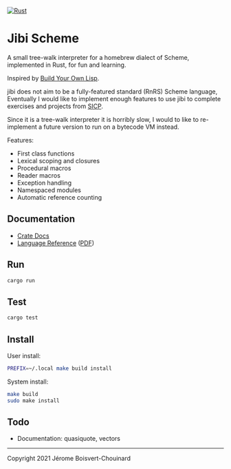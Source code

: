 [![Rust](https://github.com/jbchouinard/jibi/actions/workflows/rust.yml/badge.svg)](https://github.com/jbchouinard/jibi/actions/workflows/rust.yml)

# Jibi Scheme

A small tree-walk interpreter for a homebrew dialect of Scheme, implemented in Rust,
for fun and learning.

Inspired by [Build Your Own Lisp](http://www.buildyourownlisp.com/).

jibi does not aim to be a fully-featured standard (RnRS) Scheme language,
Eventually I would like to implement enough features to use jibi to complete
exercises and projects from [SICP](https://mitpress.mit.edu/sites/default/files/sicp/index.html).

Since it is a tree-walk interpreter it is horribly slow, I would to like to
re-implement a future version to run on a bytecode VM instead.

Features:
- First class functions
- Lexical scoping and closures
- Procedural macros
- Reader macros
- Exception handling
- Namespaced modules
- Automatic reference counting

## Documentation
- [Crate Docs](https://jbchouinard.github.io/jibi/crate/jibi/index.html)
- [Language Reference](https://jbchouinard.github.io/jibi/index.html)
  ([PDF](https://jbchouinard.github.io/jibi/Jibi%20Scheme%20Manual.pdf))

## Run
```bash
cargo run
```

## Test
```bash
cargo test
```

## Install

User install:

```bash
PREFIX=~/.local make build install
```

System install:

```bash
make build
sudo make install
```

## Todo
- Documentation: quasiquote, vectors

---

Copyright 2021 Jérome Boisvert-Chouinard

